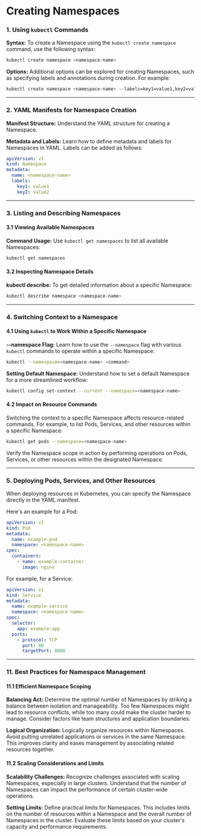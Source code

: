 # Creating Namespaces

### 1. Using `kubectl` Commands

**Syntax:** To create a Namespace using the `kubectl create namespace` command, use the following syntax:

```bash
kubectl create namespace <namespace-name>
```

**Options:** Additional options can be explored for creating Namespaces, such as specifying labels and annotations during creation. For example:

```bash
kubectl create namespace <namespace-name> --labels=key1=value1,key2=value2`
```

---

### 2. YAML Manifests for Namespace Creation

**Manifest Structure:** Understand the YAML structure for creating a Namespace.

**Metadata and Labels:** Learn how to define metadata and labels for Namespaces in YAML. Labels can be added as follows:

```yaml
apiVersion: v1
kind: Namespace
metadata:
  name: <namespace-name>
  labels:
    key1: value1
    key2: value2
```

---

### 3. Listing and Describing Namespaces

#### 3.1 Viewing Available Namespaces

**Command Usage:** Use `kubectl get namespaces` to list all available Namespaces:

```bash
kubectl get namespaces
```

#### 3.2 Inspecting Namespace Details

**kubectl describe:** To get detailed information about a specific Namespace:

```bash
kubectl describe namespace <namespace-name>
```

---

### 4. Switching Context to a Namespace

#### 4.1 Using `kubectl` to Work Within a Specific Namespace

**\--namespace Flag:** Learn how to use the `--namespace` flag with various `kubectl` commands to operate within a specific Namespace:

```bash
kubectl --namespace=<namespace-name> <command>
```

**Setting Default Namespace:** Understand how to set a default Namespace for a more streamlined workflow:

```bash
kubectl config set-context --current --namespace=<namespace-name>
```

#### 4.2 Impact on Resource Commands

Switching the context to a specific Namespace affects resource-related commands. For example, to list Pods, Services, and other resources within a specific Namespace:

```bash
kubectl get pods --namespace=<namespace-name>
```

Verify the Namespace scope in action by performing operations on Pods, Services, or other resources within the designated Namespace.

---

### 5. Deploying Pods, Services, and Other Resources

When deploying resources in Kubernetes, you can specify the Namespace directly in the YAML manifest.

Here's an example for a Pod:

```yaml
apiVersion: v1
kind: Pod
metadata:
  name: example-pod
  namespace: <namespace-name>
spec:
  containers:
    - name: example-container
      image: nginx
```

For example, for a Service:

```yaml
apiVersion: v1
kind: Service
metadata:
  name: example-service
  namespace: <namespace-name>
spec:
  selector:
    app: example-app
  ports:
    - protocol: TCP
      port: 80
      targetPort: 8080
```

---

### 11\. Best Practices for Namespace Management

#### 11.1 Efficient Namespace Scoping

**Balancing Act:** Determine the optimal number of Namespaces by striking a balance between isolation and manageability. Too few Namespaces might lead to resource conflicts, while too many could make the cluster harder to manage. Consider factors like team structures and application boundaries.

**Logical Organization:** Logically organize resources within Namespaces. Avoid putting unrelated applications or services in the same Namespace. This improves clarity and eases management by associating related resources together.

#### 11.2 Scaling Considerations and Limits

**Scalability Challenges:** Recognize challenges associated with scaling Namespaces, especially in large clusters. Understand that the number of Namespaces can impact the performance of certain cluster-wide operations.

**Setting Limits:** Define practical limits for Namespaces. This includes limits on the number of resources within a Namespace and the overall number of Namespaces in the cluster. Evaluate these limits based on your cluster's capacity and performance requirements.
